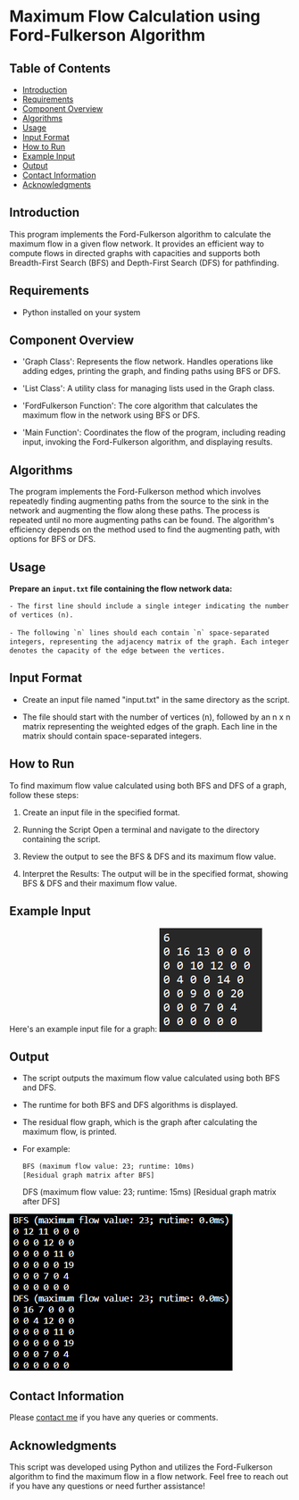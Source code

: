 # Maximum Flow Calculation using Ford-Fulkerson Algorithm

## Table of Contents

- [Introduction](#introduction)
- [Requirements](#requirements)
- [Component Overview](#component-overview)
- [Algorithms](#algorithms)
- [Usage](#usage)
- [Input Format](#input-format)
- [How to Run](#how-to-run)
- [Example Input](#example-input)
- [Output](#output)
- [Contact Information](#contact-information)
- [Acknowledgments](#acknowledgments)


## Introduction

This program implements the Ford-Fulkerson algorithm to calculate the maximum flow in a given flow network. It provides an efficient way to compute flows in directed graphs with capacities and supports both Breadth-First Search (BFS) and Depth-First Search (DFS) for pathfinding.


## Requirements

- Python installed on your system


## Component Overview

- 'Graph Class': Represents the flow network. Handles operations like adding edges, printing the graph, and finding paths using BFS or DFS.

- 'List Class': A utility class for managing lists used in the Graph class.

- 'FordFulkerson Function': The core algorithm that calculates the maximum flow in the network using BFS or DFS.

- 'Main Function': Coordinates the flow of the program, including reading input, invoking the Ford-Fulkerson algorithm, and displaying results.


## Algorithms

The program implements the Ford-Fulkerson method which involves repeatedly finding augmenting paths from the source to the sink in the network and augmenting the flow along these paths. The process is repeated until no more augmenting paths can be found. The algorithm's efficiency depends on the method used to find the augmenting path, with options for BFS or DFS.


## Usage

**Prepare an `input.txt` file containing the flow network data:**

    - The first line should include a single integer indicating the number of vertices (n).

    - The following `n` lines should each contain `n` space-separated integers, representing the adjacency matrix of the graph. Each integer denotes the capacity of the edge between the vertices.


## Input Format

- Create an input file named "input.txt" in the same directory as the script.

- The file should start with the number of vertices (n), followed by an n x n matrix representing the weighted edges of the graph. Each line in the matrix should contain space-separated integers.


## How to Run

To find maximum flow value calculated using both BFS and DFS of a graph, follow these steps:

1. Create an input file in the specified format.

2. Running the Script
Open a terminal and navigate to the directory containing the script.

3. Review the output to see the BFS & DFS and its maximum flow value.

4. Interpret the Results: The output will be in the specified format, showing BFS & DFS and their maximum flow value.



## Example Input

Here's an example input file for a graph:
![Alt text](input.png)


## Output

- The script outputs the maximum flow value calculated using both BFS and DFS.

- The runtime for both BFS and DFS algorithms is displayed.

- The residual flow graph, which is the graph after calculating the maximum flow, is printed.

- For example:
    ```
    BFS (maximum flow value: 23; runtime: 10ms)
    [Residual graph matrix after BFS]
    ```
    DFS (maximum flow value: 23; runtime: 15ms)
    [Residual graph matrix after DFS]

![Alt text](output.png)


## Contact Information

Please [contact me](mailto:eet232189@iitd.ac.in) if you have any queries or comments.


## Acknowledgments
This script was developed using Python and utilizes the Ford-Fulkerson algorithm to find the maximum flow in a flow network.
Feel free to reach out if you have any questions or need further assistance!